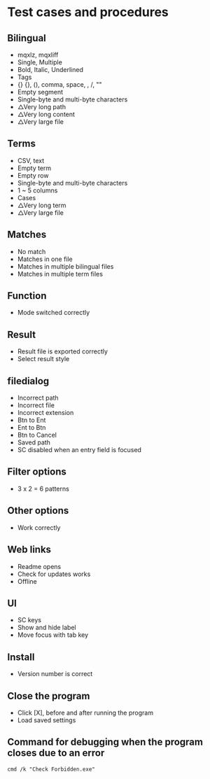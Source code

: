 # Test cases and procedures

## Bilingual
- mqxlz, mqxliff
- Single, Multiple
- Bold, Italic, Underlined
- Tags
- {} {}, (), comma, space, \, /, ""
- Empty segment
- Single-byte and multi-byte characters
- △Very long path
- △Very long content
- △Very large file

## Terms
- CSV, text
- Empty term
- Empty row
- Single-byte and multi-byte characters
- 1 ~ 5 columns
- Cases
- △Very long term
- △Very large file

## Matches
- No match
- Matches in one file
- Matches in multiple bilingual files
- Matches in multiple term files

## Function
- Mode switched correctly

## Result
- Result file is exported correctly
- Select result style

## filedialog
- Incorrect path
- Incorrect file
- Incorrect extension
- Btn to Ent
- Ent to Btn
- Btn to Cancel
- Saved path
- SC disabled when an entry field is focused

## Filter options
- 3 x 2 = 6 patterns

## Other options
- Work correctly

## Web links
- Readme opens
- Check for updates works
- Offline

## UI
- SC keys
- Show and hide label
- Move focus with tab key

## Install
- Version number is correct

## Close the program
- Click [X], before and after running the program
- Load saved settings

## Command for debugging when the program closes due to an error
`
cmd /k "Check Forbidden.exe"
`